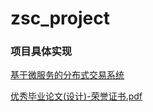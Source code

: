 # zsc_project
### 项目具体实现
[基于微服务的分布式交易系统](https://github.com/pandaQ-zsc/zsc_project/blob/master/%E5%9F%BA%E4%BA%8E%E5%BE%AE%E6%9C%8D%E5%8A%A1%E7%9A%84%E5%88%86%E5%B8%83%E5%BC%8F%E4%BA%A4%E6%98%93%E7%B3%BB%E7%BB%9F.pdf)

[优秀毕业论文(设计)-荣誉证书.pdf](https://github.com/pandaQ-zsc/zsc_project/files/13699443/default.pdf)

